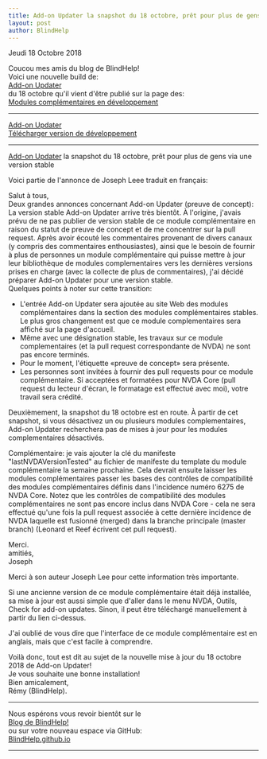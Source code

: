 ```yaml
---
title: Add-on Updater la snapshot du 18 octobre, prêt pour plus de gens via une version stable
layout: post
author: BlindHelp
---
```


<footer>Jeudi 18 Octobre 2018</footer>


Coucou mes amis du blog de BlindHelp!               
Voici une nouvelle build de:                       
[Add-on Updater](https://addons.nvda-project.org/addons/addonUpdater.fr.html)                   
du 18 octobre qu'il vient d'être publié sur la page des:                   
[Modules complémentaires en développement](https://addons.nvda-project.org/dev.fr.html)                        

---

[Add-on Updater](https://addons.nvda-project.org/addons/addonUpdater.fr.html)                   
[Télécharger version de développement](https://addons.nvda-project.org/files/get.php?file=nvda3208)                     

---

[Add-on Updater](https://addons.nvda-project.org/addons/addonUpdater.fr.html) la snapshot du 18 octobre, prêt pour plus de gens via une version stable                     

Voici partie de l'annonce de Joseph Leee traduit en français:
 
Salut à tous,     
Deux grandes annonces concernant Add-on Updater (preuve de concept):     
La version stable Add-on Updater arrive très bientôt. À l'origine, j'avais prévu de ne pas publier de version stable de ce module complémentaire en raison du statut de preuve de concept et de me concentrer sur la pull request. Après avoir écouté les commentaires provenant de divers canaux (y compris des commentaires enthousiastes), ainsi que le besoin de fournir à plus de personnes un module complémentaire qui puisse mettre à jour leur bibliothèque de modules complementaires vers les dernières versions prises en charge (avec la collecte de plus de commentaires), j'ai décidé préparer Add-on Updater pour une version stable.           
Quelques points à noter sur cette transition:                  

* L'entrée  Add-on Updater  sera ajoutée au site Web des modules complémentaires dans la section des modules complémentaires stables. Le plus gros changement est que ce module complementaires sera affiché sur la page d'accueil.    
* Même avec une désignation stable, les travaux sur ce module complementaires (et la pull request correspondante de NVDA) ne sont pas encore terminés.     
* Pour le moment, l'étiquette «preuve de concept» sera présente.        
* Les personnes sont invitées à fournir des pull requests pour ce module complémentaire. Si acceptées et formatées pour NVDA Core (pull request du lecteur d'écran, le formatage est effectué avec moi), votre travail sera crédité.

Deuxièmement, la snapshot du 18 octobre est en route. À partir de cet snapshot, si vous désactivez un ou plusieurs modules complementaires, Add-on Updater recherchera pas de mises à jour pour les modules complementaires désactivés.

Complémentaire: je vais ajouter la clé du manifeste "lastNVDAVersionTested" au fichier de manifeste du template  du module complémentaire la semaine prochaine. Cela devrait ensuite laisser les modules complémentaires passer les bases des contrôles de compatibilité des modules complémentaires définis dans l'incidence numéro 6275 de NVDA Core. Notez que les contrôles de compatibilité des modules complémentaires ne sont pas encore inclus dans NVDA Core - cela ne sera effectué qu'une fois la pull request associée  à cette dernière incidence de NVDA laquelle est fusionné  (merged) dans la branche principale  (master branch) (Leonard et Reef écrivent cet pull request).

Merci.    
amitiés,             
Joseph               
 
Merci à son auteur Joseph Lee pour cette information très importante.           

Si une ancienne version de ce module complémentaire était déjà installée, sa mise à jour est aussi simple que d'aller dans le menu NVDA, Outils, Check for add-on updates. Sinon, il peut être téléchargé manuellement à partir du lien ci-dessus.

J'ai oublié de vous dire que l'interface de ce module complémentaire  est en anglais, mais que c'est facile à comprendre.             
 
Voilà donc,  tout est dit au sujet de la nouvelle mise à jour du 18 octobre 2018 de Add-on Updater!                
Je vous souhaite une bonne installation!         
Bien amicalement,              
Rémy (BlindHelp).

---

Nous espérons vous revoir bientôt sur le      
[Blog de BlindHelp!](http://blindhelp.blogspot.fr/)                    
ou sur  votre nouveau espace via GitHub:                     
[BlindHelp.github.io](https://blindhelp.github.io)                    

---